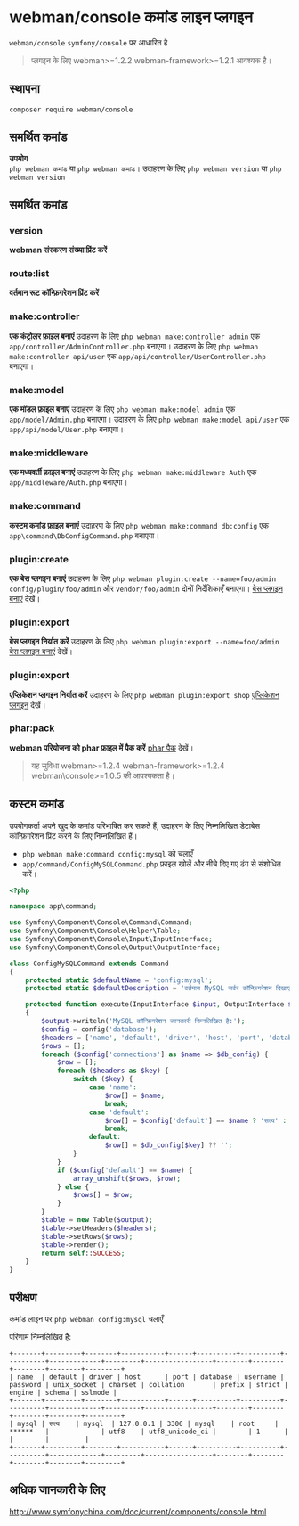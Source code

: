 # webman/console कमांड लाइन प्लगइन

`webman/console` `symfony/console` पर आधारित है

> प्लगइन के लिए webman>=1.2.2 webman-framework>=1.2.1 आवश्यक है।

## स्थापना
 
```sh
composer require webman/console
```

## समर्थित कमांड
**उपयोग**  
`php webman कमांड` या `php webman कमांड`।
उदाहरण के लिए `php webman version` या `php webman version`

## समर्थित कमांड
### version
**webman संस्करण संख्या प्रिंट करें**

### route:list
**वर्तमान रूट कॉन्फ़िगरेशन प्रिंट करें**

### make:controller
**एक कंट्रोलर फ़ाइल बनाएं** 
उदाहरण के लिए `php webman make:controller admin` एक `app/controller/AdminController.php` बनाएगा।
उदाहरण के लिए `php webman make:controller api/user` एक `app/api/controller/UserController.php` बनाएगा।

### make:model
**एक मॉडल फ़ाइल बनाएं**
उदाहरण के लिए `php webman make:model admin` एक `app/model/Admin.php` बनाएगा।
उदाहरण के लिए `php webman make:model api/user` एक `app/api/model/User.php` बनाएगा।

### make:middleware
**एक मध्यवर्ती फ़ाइल बनाएं**
उदाहरण के लिए `php webman make:middleware Auth` एक `app/middleware/Auth.php` बनाएगा।

### make:command
**कस्टम कमांड फ़ाइल बनाएं**
उदाहरण के लिए `php webman make:command db:config` एक `app\command\DbConfigCommand.php` बनाएगा।

### plugin:create
**एक बेस प्लगइन बनाएं**
उदाहरण के लिए `php webman plugin:create --name=foo/admin` `config/plugin/foo/admin` और `vendor/foo/admin` दोनों निर्देशिकाएँ बनाएगा।
[बेस प्लगइन बनाएं](/doc/webman/plugin/create.html) देखें।

### plugin:export
**बेस प्लगइन निर्यात करें**
उदाहरण के लिए `php webman plugin:export --name=foo/admin` 
[बेस प्लगइन बनाएं](/doc/webman/plugin/create.html) देखें।

### plugin:export
**एप्लिकेशन प्लगइन निर्यात करें**
उदाहरण के लिए `php webman plugin:export shop`
[एप्लिकेशन प्लगइन](/doc/webman/plugin/app.html) देखें।

### phar:pack
**webman परियोजना को phar फ़ाइल में पैक करें**
[phar पैक](/doc/webman/others/phar.html) देखें।
> यह सुविधा webman>=1.2.4 webman-framework>=1.2.4 webman\console>=1.0.5 की आवश्यकता है।

## कस्टम कमांड
उपयोगकर्ता अपने खुद के कमांड परिभाषित कर सकते हैं, उदाहरण के लिए निम्नलिखित डेटाबेस कॉन्फ़िगरेशन प्रिंट करने के लिए निम्नलिखित हैं।

* `php webman make:command config:mysql` को चलाएँ
* `app/command/ConfigMySQLCommand.php` फ़ाइल खोलें और नीचे दिए गए ढंग से संशोधित करें।

```php
<?php

namespace app\command;

use Symfony\Component\Console\Command\Command;
use Symfony\Component\Console\Helper\Table;
use Symfony\Component\Console\Input\InputInterface;
use Symfony\Component\Console\Output\OutputInterface;

class ConfigMySQLCommand extends Command
{
    protected static $defaultName = 'config:mysql';
    protected static $defaultDescription = 'वर्तमान MySQL सर्वर कॉन्फ़िगरेशन दिखाएं';

    protected function execute(InputInterface $input, OutputInterface $output)
    {
        $output->writeln('MySQL कॉन्फ़िगरेशन जानकारी निम्नलिखित है:');
        $config = config('database');
        $headers = ['name', 'default', 'driver', 'host', 'port', 'database', 'username', 'password', 'unix_socket', 'charset', 'collation', 'prefix', 'strict', 'engine', 'schema', 'sslmode'];
        $rows = [];
        foreach ($config['connections'] as $name => $db_config) {
            $row = [];
            foreach ($headers as $key) {
                switch ($key) {
                    case 'name':
                        $row[] = $name;
                        break;
                    case 'default':
                        $row[] = $config['default'] == $name ? 'सत्य' : 'असत्य';
                        break;
                    default:
                        $row[] = $db_config[$key] ?? '';
                }
            }
            if ($config['default'] == $name) {
                array_unshift($rows, $row);
            } else {
                $rows[] = $row;
            }
        }
        $table = new Table($output);
        $table->setHeaders($headers);
        $table->setRows($rows);
        $table->render();
        return self::SUCCESS;
    }
}
```
  
## परीक्षण

कमांड लाइन पर `php webman config:mysql` चलाएँ

परिणाम निम्नलिखित है:

```plaintext
+-------+---------+--------+-----------+------+----------+----------+----------+-------------+---------+-----------------+--------+--------+--------+--------+---------+
| name  | default | driver | host      | port | database | username | password | unix_socket | charset | collation       | prefix | strict | engine | schema | sslmode |
+-------+---------+--------+-----------+------+----------+----------+----------+-------------+---------+-----------------+--------+--------+--------+--------+---------+
| mysql | सत्य    | mysql  | 127.0.0.1 | 3306 | mysql    | root     | ******   |             | utf8    | utf8_unicode_ci |        | 1      |        |        |         |
+-------+---------+--------+-----------+------+----------+----------+----------+-------------+---------+-----------------+--------+--------+--------+--------+---------+
```

## अधिक जानकारी के लिए
http://www.symfonychina.com/doc/current/components/console.html
